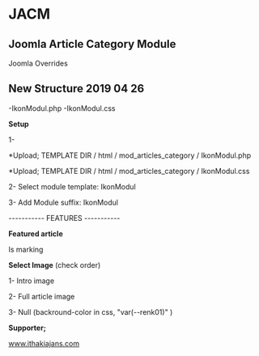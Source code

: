 # JACM
## Joomla Article Category Module

Joomla Overrides

## New Structure 2019 04 26 ##

-IkonModul.php
-IkonModul.css

**Setup**

1-

*Upload; TEMPLATE DIR / html / mod_articles_category / IkonModul.php

*Upload; TEMPLATE DIR / html / mod_articles_category / IkonModul.css

2- Select module template: IkonModul

3- Add Module suffix: IkonModul


----------- FEATURES -----------

**Featured article**

Is marking

**Select Image** (check order)

1- Intro image

2- Full article image

3- Null (backround-color in css, "var(--renk01)" )  


**Supporter;**

www.ithakiajans.com
